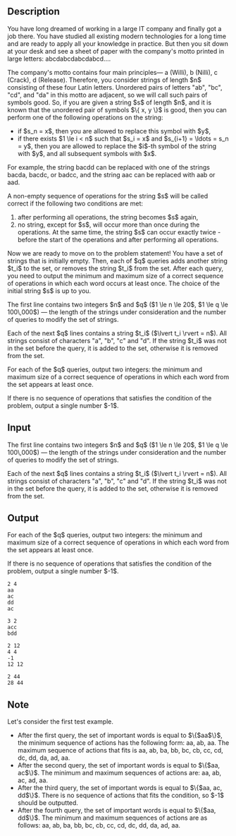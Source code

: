 ## Description

<div><p>You have long dreamed of working in a large IT company and finally got a job there. You have studied all existing modern technologies for a long time and are ready to apply all your knowledge in practice. But then you sit down at your desk and see a sheet of paper with the company's motto printed in large letters: <span class="tex-font-style-tt">abcdabcdabcdabcd...</span>.</p><p>The company's motto contains four main principles— <span class="tex-font-style-tt">a</span> (Willi), <span class="tex-font-style-tt">b</span> (Nilli), <span class="tex-font-style-tt">c</span> (Crack), <span class="tex-font-style-tt">d</span> (Release). Therefore, you consider strings of length $n$ consisting of these four Latin letters. <span class="tex-font-style-bf">Unordered</span> pairs of letters "<span class="tex-font-style-tt">ab</span>", "<span class="tex-font-style-tt">bc</span>", "<span class="tex-font-style-tt">cd</span>", and "<span class="tex-font-style-tt">da</span>" in this motto are adjacent, so we will call such pairs of symbols <span class="tex-font-style-it">good</span>. So, if you are given a string $s$ of length $n$, and it is known that the unordered pair of symbols $\{ x, y \}$ is good, then you can perform one of the following operations on the string:</p><ul> <li> if $s_n = x$, then you are allowed to replace this symbol with $y$, </li><li> if there exists $1 \le i &lt; n$ such that $s_i = x$ and $s_{i+1} = \ldots = s_n = y$, then you are allowed to replace the $i$-th symbol of the string with $y$, and all subsequent symbols with $x$. </li></ul><p>For example, the string <span class="tex-font-style-tt">bacdd</span> can be replaced with one of the strings <span class="tex-font-style-tt">bacda</span>, <span class="tex-font-style-tt">bacdc</span>, or <span class="tex-font-style-tt">badcc</span>, and the string <span class="tex-font-style-tt">aac</span> can be replaced with <span class="tex-font-style-tt">aab</span> or <span class="tex-font-style-tt">aad</span>.</p><p>A non-empty sequence of operations for the string $s$ will be called <span class="tex-font-style-it">correct</span> if the following two conditions are met:</p><ol> <li> after performing all operations, the string becomes $s$ again, </li><li> no string, except for $s$, will occur more than once during the operations. At the same time, the string $s$ can occur exactly twice - before the start of the operations and after performing all operations. </li></ol><p>Now we are ready to move on to the problem statement! You have a set of strings that is initially empty. Then, each of $q$ queries adds another string $t_i$ to the set, or removes the string $t_i$ from the set. After each query, you need to output the minimum and maximum size of a correct sequence of operations in which each word occurs at least once. The choice of the initial string $s$ is up to you.</p></div><div class="input-specification"><p>The first line contains two integers $n$ and $q$ ($1 \le n \le 20$, $1 \le q \le 100\,000$)&nbsp;— the length of the strings under consideration and the number of queries to modify the set of strings.</p><p>Each of the next $q$ lines contains a string $t_i$ ($\lvert t_i \rvert = n$). All strings consist of characters "<span class="tex-font-style-tt">a</span>", "<span class="tex-font-style-tt">b</span>", "<span class="tex-font-style-tt">c</span>" and "<span class="tex-font-style-tt">d</span>". If the string $t_i$ was not in the set before the query, it is added to the set, otherwise it is removed from the set.</p></div><div class="output-specification"><p>For each of the $q$ queries, output two integers: the minimum and maximum size of a correct sequence of operations in which each word from the set appears at least once.</p><p>If there is no sequence of operations that satisfies the condition of the problem, output a single number $-1$.</p></div>

## Input

<p>The first line contains two integers $n$ and $q$ ($1 \le n \le 20$, $1 \le q \le 100\,000$)&nbsp;— the length of the strings under consideration and the number of queries to modify the set of strings.</p><p>Each of the next $q$ lines contains a string $t_i$ ($\lvert t_i \rvert = n$). All strings consist of characters "<span class="tex-font-style-tt">a</span>", "<span class="tex-font-style-tt">b</span>", "<span class="tex-font-style-tt">c</span>" and "<span class="tex-font-style-tt">d</span>". If the string $t_i$ was not in the set before the query, it is added to the set, otherwise it is removed from the set.</p>

## Output

<p>For each of the $q$ queries, output two integers: the minimum and maximum size of a correct sequence of operations in which each word from the set appears at least once.</p><p>If there is no sequence of operations that satisfies the condition of the problem, output a single number $-1$.</p>





```input1
2 4
aa
ac
dd
ac
```




```input2
3 2
acc
bdd
```




```output1
2 12
4 4
-1
12 12
```




```output2
2 44
28 44
```



## Note

<p>Let's consider the first test example.</p><ul> <li> After the first query, the set of important words is equal to $\{$<span class="tex-font-style-tt">aa</span>$\}$, the minimum sequence of actions has the following form: <span class="tex-font-style-tt">aa</span>, <span class="tex-font-style-tt">ab</span>, <span class="tex-font-style-tt">aa</span>. The maximum sequence of actions that fits is <span class="tex-font-style-tt">aa</span>, <span class="tex-font-style-tt">ab</span>, <span class="tex-font-style-tt">ba</span>, <span class="tex-font-style-tt">bb</span>, <span class="tex-font-style-tt">bc</span>, <span class="tex-font-style-tt">cb</span>, <span class="tex-font-style-tt">cc</span>, <span class="tex-font-style-tt">cd</span>, <span class="tex-font-style-tt">dc</span>, <span class="tex-font-style-tt">dd</span>, <span class="tex-font-style-tt">da</span>, <span class="tex-font-style-tt">ad</span>, <span class="tex-font-style-tt">aa</span>. </li><li> After the second query, the set of important words is equal to $\{$<span class="tex-font-style-tt">aa, ac</span>$\}$. The minimum and maximum sequences of actions are: <span class="tex-font-style-tt">aa</span>, <span class="tex-font-style-tt">ab</span>, <span class="tex-font-style-tt">ac</span>, <span class="tex-font-style-tt">ad</span>, <span class="tex-font-style-tt">aa</span>. </li><li> After the third query, the set of important words is equal to $\{$<span class="tex-font-style-tt">aa, ac, dd</span>$\}$. There is no sequence of actions that fits the condition, so $-1$ should be outputted. </li><li> After the fourth query, the set of important words is equal to $\{$<span class="tex-font-style-tt">aa, dd</span>$\}$. The minimum and maximum sequences of actions are as follows: <span class="tex-font-style-tt">aa</span>, <span class="tex-font-style-tt">ab</span>, <span class="tex-font-style-tt">ba</span>, <span class="tex-font-style-tt">bb</span>, <span class="tex-font-style-tt">bc</span>, <span class="tex-font-style-tt">cb</span>, <span class="tex-font-style-tt">cc</span>, <span class="tex-font-style-tt">cd</span>, <span class="tex-font-style-tt">dc</span>, <span class="tex-font-style-tt">dd</span>, <span class="tex-font-style-tt">da</span>, <span class="tex-font-style-tt">ad</span>, <span class="tex-font-style-tt">aa</span>. </li></ul>
